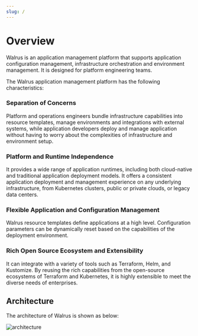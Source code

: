 ```yaml
---
slug: /
---
```


# Overview

Walrus is an application management platform that supports application configuration management, infrastructure orchestration and environment management. It is designed for platform engineering teams.

The Walrus application management platform has the following characteristics:

### Separation of Concerns

Platform and operations engineers bundle infrastructure capabilities into resource templates, manage environments and integrations with external systems, while application developers deploy and manage application without having to worry about the complexities of infrastructure and environment setup.

### Platform and Runtime Independence

It provides a wide range of application runtimes, including both cloud-native and traditional application deployment models. It offers a consistent application deployment and management experience on any underlying infrastructure, from Kubernetes clusters, public or private clouds, or legacy data centers.

### Flexible Application and Configuration Management

Walrus resource templates define applications at a high level. Configuration parameters can be dynamically reset based on the capabilities of the deployment environment.

### Rich Open Source Ecosystem and Extensibility

It can integrate with a variety of tools such as Terraform, Helm, and Kustomize. By reusing the rich capabilities from the open-source ecosystems of Terraform and Kubernetes, it is highly extensible to meet the diverse needs of enterprises.

## Architecture

The architecture of Walrus is shown as below:

![architecture](/img/architecture.png)
